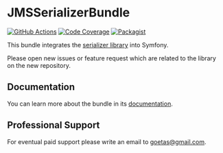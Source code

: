 

JMSSerializerBundle
===================

[![GitHub Actions][GA Image]][GA Link]
[![Code Coverage][Coverage Image]][CodeCov Link]
[![Packagist][Packagist Image]][Packagist Link]

This bundle integrates the [serializer library](https://github.com/schmittjoh/serializer) into Symfony.

Please open new issues or feature request which are related to the library on the new repository.

## Documentation

You can learn more about the bundle in its [documentation](http://jmsyst.com/bundles/JMSSerializerBundle).

## Professional Support

For eventual paid support please write an email to [goetas@gmail.com](mailto:goetas@gmail.com).

[GA Image]: https://github.com/schmittjoh/JMSSerializerBundle/workflows/CI/badge.svg

[GA Link]: https://github.com/schmittjoh/JMSSerializerBundle/actions?query=workflow%3A%22CI%22+branch%3Amaster

[Coverage Image]: https://codecov.io/gh/schmittjoh/JMSSerializerBundle/branch/master/graph/badge.svg

[CodeCov Link]: https://codecov.io/gh/schmittjoh/JMSSerializerBundle/branch/master

[Packagist Image]: https://img.shields.io/packagist/v/jms/serializer-bundle.svg

[Packagist Link]: https://packagist.org/packages/jms/serializer-bundle
